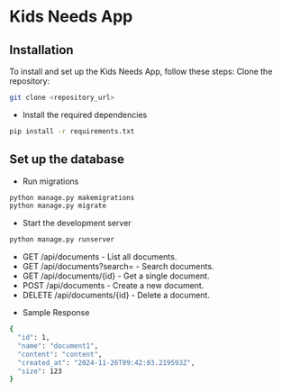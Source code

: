 # Kids Needs App

## Installation

To install and set up the Kids Needs App, follow these steps:
Clone the repository: 
``` sh
git clone <repository_url>
``` 

* Install the required dependencies 
``` sh
pip install -r requirements.txt
```

## Set up the database

* Run migrations
``` sh
python manage.py makemigrations
python manage.py migrate
```

* Start the development server

```sh
python manage.py runserver
```


- GET /api/documents - List all documents.
- GET /api/documents?search= - Search documents.
- GET /api/documents/{id} - Get a single document.
- POST /api/documents - Create a new document.
- DELETE /api/documents/{id} - Delete a document.

* Sample Response
```sh
{
  "id": 1,
  "name": "document1",
  "content": "content",
  "created_at": "2024-11-26T09:42:03.219593Z",
  "size": 123
}
```